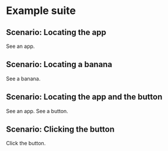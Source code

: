 # Example suite

## Scenario: Locating the app

See an app.

## Scenario: Locating a banana

See a banana.

## Scenario: Locating the app and the button

See an app. See a button.

## Scenario: Clicking the button

Click the button.
